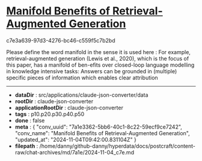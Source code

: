 # [Manifold Benefits of Retrieval-Augmented Generation](https://claude.ai/chat/7a1e3362-5bb6-40c1-8c22-59ecf9ce7242)

c7e3a639-97d3-4276-bc46-c559f5c7b2bd

Please define the word manifold in the sense it is used here : For example, retrieval-augmented generation (Lewis et al., 2020), which is the focus of this paper, has a manifold of ben-efits over closed-loop language modelling in knowledge intensive tasks: Answers can be grounded in (multiple) specific pieces of information which enables clear attribution

---

* **dataDir** : src/applications/claude-json-converter/data
* **rootDir** : claude-json-converter
* **applicationRootDir** : claude-json-converter
* **tags** : p10.p20.p30.p40.p50
* **done** : false
* **meta** : {
  "conv_uuid": "7a1e3362-5bb6-40c1-8c22-59ecf9ce7242",
  "conv_name": "Manifold Benefits of Retrieval-Augmented Generation",
  "updated_at": "2024-11-04T09:42:00.831104Z"
}
* **filepath** : /home/danny/github-danny/hyperdata/docs/postcraft/content-raw/chat-archives/md/7a1e/2024-11-04_c7e.md